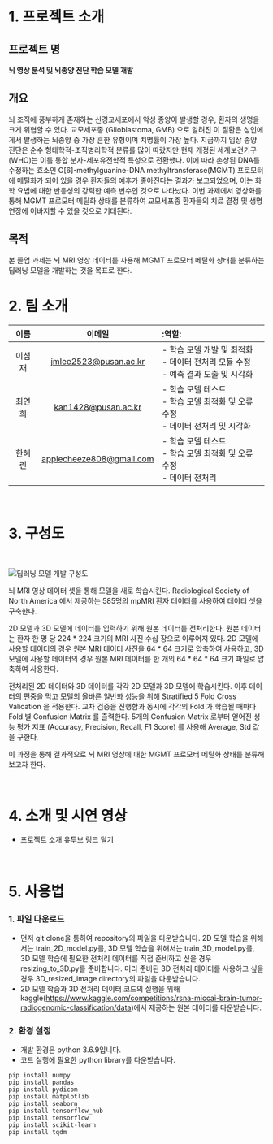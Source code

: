 # 1. 프로젝트 소개

## 프로젝트 명
   **뇌 영상 분석 및 뇌종양 진단 학습 모델 개발**
<br/>
## 개요
 뇌 조직에 풍부하게 존재하는 신경교세포에서 악성 종양이 발생할 경우, 환자의 생명을 크게 위협할 수 있다. 교모세포종 (Glioblastoma, GMB) 으로 알려진 이 질환은 성인에게서 발생하는 뇌종양 중 가장 흔한 유형이며 치명률이 가장 높다.
 지금까지 임상 종양 진단은 순수 형태학적-조직병리학적 분류를 많이 따랐지만 현재 개정된 세계보건기구(WHO)는 이를 통합 분자-세포유전학적 특성으로 전환했다. 이에 따라 손상된 DNA를 수정하는 효소인 O[6]-methylguanine-DNA methyltransferase(MGMT) 프로모터에 메틸화가 되어 있을 경우 환자들의 예후가 좋아진다는 결과가 보고되었으며, 이는 화학 요법에 대한 반응성의 강력한 예측 변수인 것으로 나타났다.
 이번 과제에서 영상화를 통해 MGMT 프로모터 메틸화 상태를 분류하여 교모세포종 환자들의 치료 결정 및 생명 연장에 이바지할 수 있을 것으로 기대된다.
 <br/>
 ## 목적
 본 졸업 과제는 뇌 MRI 영상 데이터를 사용해 MGMT 프로모터 메틸화 상태를 분류하는 딥러닝 모델을 개발하는 것을 목표로 한다.
 <br/>
# 2. 팀 소개
|이름|이메일|:역할:|
|:----:|:-------:|:-------|
|이섬재|jmlee2523@pusan.ac.kr|- 학습 모델 개발 및 최적화 <br/>- 데이터 전처리 모듈 수정 <br/>- 예측 결과 도출 및 시각화|
|최연희|kan1428@pusan.ac.kr|- 학습 모델 테스트 <br/>- 학습 모델 최적화 및 오류 수정 <br/>- 데이터 전처리 및 시각화|
|한혜린|applecheeze808@gmail.com|- 학습 모델 테스트 <br/>- 학습 모델 최적화 및 오류 수정 <br/>- 데이터 전처리|
<br/>

# 3. 구성도
<br/>

![딥러닝 모델 개발 구성도](https://user-images.githubusercontent.com/105485617/195505793-3668c641-d472-4404-9d9c-9ad7f1eb2156.png)

 뇌 MRI 영상 데이터 셋을 통해 모델을 새로 학습시킨다. Radiological Society of North America 에서 제공하는 585명의 mpMRI 환자 데이터를 사용하여 데이터 셋을 구축한다.
 <br/>

 2D 모델과 3D 모델에 데이터를 입력하기 위해 원본 데이터를 전처리한다. 원본 데이터는 환자 한 명 당 224 * 224 크기의 MRI 사진 수십 장으로 이루어져 있다. 2D 모델에 사용할 데이터의 경우 원본 MRI 데이터 사진을 64 * 64 크기로 압축하여 사용하고, 3D 모델에 사용할 데이터의 경우 원본 MRI 데이터를 한 개의 64 * 64 * 64 크기 파일로 압축하여 사용한다.
 <br/>

 전처리된 2D 데이터와 3D 데이터를 각각 2D 모델과 3D 모델에 학습시킨다. 이후 데이터의 편중을 막고 모델의 올바른 일반화 성능을 위해 Stratified 5 Fold Cross Valication 을 적용한다. 교차 검증을 진행함과 동시에 각각의 Fold 가 학습될 때마다 Fold 별 Confusion Matrix 를 출력한다. 5개의 Confusion Matrix 로부터 얻어진 성능 평가 지표 (Accuracy, Precision, Recall, F1 Score) 를 사용해 Average, Std 값을 구한다.
 <br/>

 이 과정을 통해 결과적으로 뇌 MRI 영상에 대한 MGMT 프로모터 메틸화 상태를 분류해보고자 한다.

<br/>

# 4. 소개 및 시연 영상
- 프로젝트 소개 유투브 링크 달기
<br/>

# 5. 사용법

### 1. 파일 다운로드
* 먼저 git clone을 통하여 repository의 파일을 다운받습니다. 2D 모델 학습을 위해서는 train_2D_model.py를, 3D 모델 학습을 위해서는 train_3D_model.py를, 3D 모델 학습에 필요한 전처리 데이터를 직접 준비하고 싶을 경우 resizing_to_3D.py를 준비합니다. 미리 준비된 3D 전처리 데이터를 사용하고 싶을 경우 3D_resized_image directory의 파일을 다운받습니다.
* 2D 모델 학습과 3D 전처리 데이터 코드의 실행을 위해 kaggle(https://www.kaggle.com/competitions/rsna-miccai-brain-tumor-radiogenomic-classification/data)에서 제공하는 원본 데이터를 다운받습니다.

### 2. 환경 설정
* 개발 환경은 python 3.6.9입니다.
* 코드 실행에 필요한 python library를 다운받습니다.
```
pip install numpy
pip install pandas
pip install pydicom
pip install matplotlib
pip install seaborn
pip install tensorflow_hub
pip install tensorflow
pip install scikit-learn
pip install tqdm
```
